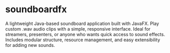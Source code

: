 # soundboardfx
A lightweight Java-based soundboard application built with JavaFX. Play custom .wav audio clips with a simple, responsive interface. Ideal for streamers, presenters, or anyone who wants quick access to sound effects. Includes modular structure, resource management, and easy extensibility for adding new sounds.
